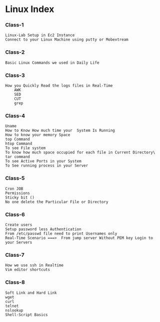 # Linux Index
### Class-1
```
Linux-Lab Setup in Ec2 Instance
Connect to your Linux Machine using putty or Mobextream
```
### Class-2
```
Basic Linux Commands we used in Daily Life
```
### Class-3
```
How you Quickly Read the logs files in Real-Time    
    AWK
    SED
    CUT
    grep
```
### Class-4
```
Uname
How to Know How much time your  System Is Running 
How to know your memory Space
top Command
htop Command
To see File system
To know how much space occupied for each file in Current Directory\
tar command
To see Active Ports in your System
To See running process in your Server
```
### Class-5
```
Cron JOB
Permissions
Sticky bit ()
No one delete the Particular File or Directory
```
### Class-6
```
Create users
Setup password less Authentication
From /etc/passwd file need to print Usernames only
Real-Time Scenario ===>  From jump server Without PEM key Login to your Servers
```
### Class-7
```
How we use ssh in Realtime
Vim editor shortcuts
```
### Class-8
```
Soft Link and Hard Link
wget
curl
telnet
nslookup
Shell-Script Basics
```
